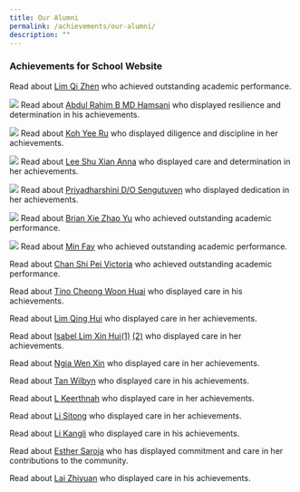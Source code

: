 ```yaml
---
title: Our Alumni
permalink: /achievements/our-alumni/
description: ""
---
```

### Achievements for School Website

Read about [Lim Qi Zhen](https://staging.d3sil9pzbw3lij.amplifyapp.com/images/Alumni%202020%20Lim%20Qi%20Zhen.jpg) who achieved outstanding academic performance.

![](/images/Abdul%20Rahim%20B%20MD%20Hamsani.jpg)
Read about [Abdul Rahim B MD Hamsani](https://deyisec.moe.edu.sg/qql/slot/u503/Deyi%20Revamp%202019/Achievements/Our%20Alumni/Abdul%20Rahim%20B%20MD%20Hamsani.jpg) who displayed resilience and determination in his achievements.  

![](/images/Koh%20Yee%20Ru.jpg)
Read about [Koh Yee Ru](https://deyisec.moe.edu.sg/qql/slot/u503/Deyi%20Revamp%202019/Achievements/Our%20Alumni/Koh%20Yee%20Ru.jpg) who displayed diligence and discipline in her achievements.  
 
![](/images/Abdul%20Rahim%20B%20MD%20Hamsani%20&%20Lee%20Shu%20Xian%20Anna.jpg)
Read about [Lee Shu Xian Anna](https://deyisec.moe.edu.sg/qql/slot/u503/Deyi%20Revamp%202019/Achievements/Our%20Alumni/Abdul%20Rahim%20B%20MD%20Hamsani%20&%20Lee%20Shu%20Xian%20Anna.jpg) who displayed care and determination in her achievements.  

![](/images/Priyadharshini%20DO%20Sengutuven.jpg)
Read about [Priyadharshini D/O Sengutuven](https://deyisec.moe.edu.sg/qql/slot/u503/Deyi%20Revamp%202019/Achievements/Our%20Alumni/Priyadharshini%20DO%20Sengutuven.jpg) who displayed dedication in her achievements.  
  
![](/images/Brian%20Xie%20Zhao%20Yu.jpg)
Read about [Brian Xie Zhao Yu](https://deyisec.moe.edu.sg/qql/slot/u503/Deyi%20Revamp%202019/Achievements/Our%20Alumni/Brain%20Xie%20Zhao%20Yu.jpg) who achieved outstanding academic performance.  
 
![](/images/Jingli%20Kixon%20&%20Min%20Fay.jpg)
Read about [Min Fay](https://deyisec.moe.edu.sg/qql/slot/u503/Deyi%20Revamp%202019/Achievements/Our%20Alumni/Jingli%20Kixon%20&%20Min%20Fay.jpg) who achieved outstanding academic performance.  

Read about [Chan Shi Pei Victoria](https://deyisec.moe.edu.sg/qql/slot/u503/Deyi%20Revamp%202019/Achievements/Our%20Alumni/Chan%20Shi%20Pei%20Victoria.jpg) who achieved outstanding academic performance.  
 
Read about [Tino Cheong Woon Huai](https://deyisec.moe.edu.sg/qql/slot/u503/Deyi%20Revamp%202019/Achievements/Our%20Alumni/Tino%20Cheong%20Woon%20Huai.jpg) who displayed care in his achievements.  

Read about [Lim Qing Hui](https://deyisec.moe.edu.sg/qql/slot/u503/Deyi%20Revamp%202019/Achievements/Our%20Alumni/Lim%20Qing%20Hui.jpg) who displayed care in her achievements.

Read about [Isabel Lim Xin Hui(1)](https://deyisec.moe.edu.sg/qql/slot/u503/alumni/isabel%20lim.jpg) [(2)](https://deyisec.moe.edu.sg/qql/slot/u503/alumni/SET%203.1.jpg) who displayed care in her achievements.  

Read about [Ngia Wen Xin](https://deyisec.moe.edu.sg/qql/slot/u503/alumni/ngiawenxin.jpg) who displayed care in her achievements.  

Read about [Tan Wilbyn](https://deyisec.moe.edu.sg/qql/slot/u503/alumni/SET%201.2.jpg) who displayed care in his achievements.  

Read about [L Keerthnah](https://deyisec.moe.edu.sg/qql/slot/u503/alumni/SET%201.3.jpg) who displayed care in her achievements.  

Read about [Li Sitong](https://deyisec.moe.edu.sg/qql/slot/u503/alumni/SET%202.0.jpg) who displayed care in her achievements.  

Read about [Li Kangli](https://deyisec.moe.edu.sg/qql/slot/u503/alumni/SET%203.2.jpg) who displayed care in his achievements. 

Read about [Esther Saroja](https://deyisec.moe.edu.sg/qql/slot/u503/alumni/Esther%20Saroja.jpg) who has displayed commitment and care in her contributions to the community. 

Read about [Lai Zhiyuan](https://deyisec.moe.edu.sg/qql/slot/u503/alumni/Lai%20Zhiyuan2010.jpg) who displayed care in his achievements.